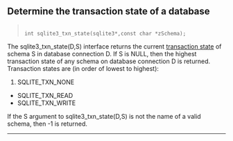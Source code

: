 ## Determine the transaction state of a database




> ```
> 
> int sqlite3_txn_state(sqlite3*,const char *zSchema);
> 
> ```



The sqlite3\_txn\_state(D,S) interface returns the current
[transaction state](#SQLITE_TXN_NONE) of schema S in database connection D. If S is NULL,
then the highest transaction state of any schema on database connection D
is returned. Transaction states are (in order of lowest to highest):
1. SQLITE\_TXN\_NONE
- SQLITE\_TXN\_READ
- SQLITE\_TXN\_WRITE


If the S argument to sqlite3\_txn\_state(D,S) is not the name of
a valid schema, then \-1 is returned.




---


